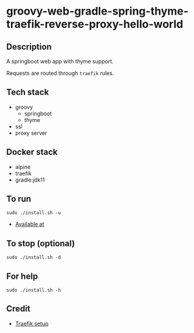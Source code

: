 # groovy-web-gradle-spring-thyme-traefik-reverse-proxy-hello-world

## Description
A springboot web app with thyme support.

Requests are routed through `traefik` rules.

## Tech stack
- groovy
  - springboot
  - thyme
- ssl
- proxy server

## Docker stack
- alpine
- traefik
- gradle:jdk11

## To run
`sudo ./install.sh -u`
- [Available at](https://myapi.docker.localhost)

## To stop (optional)
`sudo ./install.sh -d`

## For help
`sudo ./install.sh -h`

## Credit
- [Traefik setup](https://medium.com/it-dead-inside/use-traefik-for-local-docker-https-4f3965d7d129)

